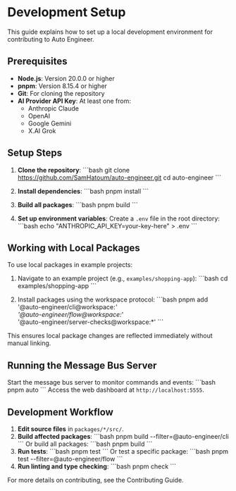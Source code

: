 # Development Setup

This guide explains how to set up a local development environment for contributing to Auto Engineer.

## Prerequisites

- **Node.js**: Version 20.0.0 or higher
- **pnpm**: Version 8.15.4 or higher
- **Git**: For cloning the repository
- **AI Provider API Key**: At least one from:
  - Anthropic Claude
  - OpenAI
  - Google Gemini
  - X.AI Grok

## Setup Steps

1. **Clone the repository**: \`\`\`bash git clone https://github.com/SamHatoum/auto-engineer.git cd auto-engineer \`\`\`

2. **Install dependencies**: \`\`\`bash pnpm install \`\`\`

3. **Build all packages**: \`\`\`bash pnpm build \`\`\`

4. **Set up environment variables**: Create a `.env` file in the root directory: \`\`\`bash echo "ANTHROPIC_API_KEY=your-key-here" &gt; .env \`\`\`

## Working with Local Packages

To use local packages in example projects:

1. Navigate to an example project (e.g., `examples/shopping-app`): \`\`\`bash cd examples/shopping-app \`\`\`

2. Install packages using the workspace protocol: \`\`\`bash pnpm add '@auto-engineer/cli@workspace:_' \
   '@auto-engineer/flow@workspace:_' \
   '@auto-engineer/server-checks@workspace:\*' \`\`\`

This ensures local package changes are reflected immediately without manual linking.

## Running the Message Bus Server

Start the message bus server to monitor commands and events: \`\`\`bash pnpm auto \`\`\` Access the web dashboard at `http://localhost:5555`.

## Development Workflow

1. **Edit source files** in `packages/*/src/`.
2. **Build affected packages**: \`\`\`bash pnpm build --filter=@auto-engineer/cli \`\`\` Or build all packages: \`\`\`bash pnpm build \`\`\`
3. **Run tests**: \`\`\`bash pnpm test \`\`\` Or test a specific package: \`\`\`bash pnpm test --filter=@auto-engineer/flow \`\`\`
4. **Run linting and type checking**: \`\`\`bash pnpm check \`\`\`

For more details on contributing, see the Contributing Guide.
